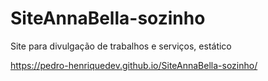 # SiteAnnaBella-sozinho
Site para divulgação de trabalhos e serviços, estático

https://pedro-henriquedev.github.io/SiteAnnaBella-sozinho/
